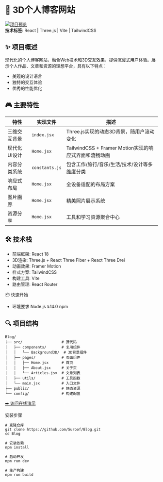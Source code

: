 # 🚀 3D个人博客网站

[![项目预览](https://github.com/user-attachments/assets/93dafe6f-cb7d-43ec-bb97-e2358e648c92)](https://sroof.netlify.app/)  
**技术标签**: React | Three.js | Vite | TailwindCSS  

## ✨ 项目概述
现代化的个人博客网站，融合Web技术和3D交互效果，提供沉浸式用户体验。展示个人作品、文章和资源的理想平台，具有以下特点：
- 美观的设计语言
- 独特的交互体验
- 优秀的性能优化

## 🎮 主要特性
| 特性                | 实现文件       | 描述                                                                 |
|---------------------|----------------|----------------------------------------------------------------------|
| 三维交互背景        | `index.jsx`    | Three.js实现的动态3D背景，随用户滚动变化                            |
| 现代化UI设计        | `Home.jsx`     | TailwindCSS + Framer Motion实现的响应式界面和流畅动画                |
| 内容分类系统        | `constants.js` | 包含工作/旅行/音乐/生活/技术/设计等多维度分类                        |
| 响应式布局          | `Home.jsx`     | 全设备适配的布局方案                                                 |
| 图片画廊            | `Home.jsx`     | 精美照片展示系统                                                     |
| 资源分享            | `Home.jsx`     | 工具和学习资源聚合中心                                               |

## 🛠️ 技术栈

- 前端框架: React 18
- 3D渲染: Three.js + React Three Fiber + React Three Drei
- 动画效果: Framer Motion 
- 样式方案: TailwindCSS
- 构建工具: Vite
- 路由管理: React Router

📦 快速开始
- 环境要求
 Node.js ≥14.0
 npm

## 🔍 项目结构
```plaintext
Blog/
├── src/                  # 源代码
│   ├── components/       # 复用组件
│   │   └── Background3D/  # 3D背景组件
│   ├── pages/            # 页面组件
│   │   ├── Home.jsx      # 首页
│   │   ├── About.jsx     # 关于页
│   │   └── Articles.jsx  # 文章列表
│   ├── utils/            # 工具函数
│   └── main.jsx          # 入口文件
├── public/               # 静态资源
└── config/               # 构建配置
```

[➡️ 访问在线演示](https://sroof.netlify.app/)

安装步骤
```plaintext
# 克隆仓库
git clone https://github.com/Suroof/Blog.git
cd Blog

# 安装依赖
npm install

# 启动开发
npm run dev

# 生产构建
npm run build

